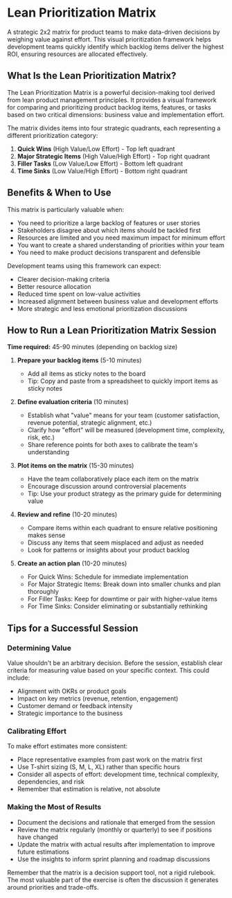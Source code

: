 # Lean Prioritization Matrix

A strategic 2x2 matrix for product teams to make data-driven decisions by weighing value against effort. This visual prioritization framework helps development teams quickly identify which backlog items deliver the highest ROI, ensuring resources are allocated effectively.

## What Is the Lean Prioritization Matrix?

The Lean Prioritization Matrix is a powerful decision-making tool derived from lean product management principles. It provides a visual framework for comparing and prioritizing product backlog items, features, or tasks based on two critical dimensions: business value and implementation effort. 

The matrix divides items into four strategic quadrants, each representing a different prioritization category:

1. **Quick Wins** (High Value/Low Effort) - Top left quadrant
2. **Major Strategic Items** (High Value/High Effort) - Top right quadrant
3. **Filler Tasks** (Low Value/Low Effort) - Bottom left quadrant
4. **Time Sinks** (Low Value/High Effort) - Bottom right quadrant

## Benefits & When to Use

This matrix is particularly valuable when:

- You need to prioritize a large backlog of features or user stories
- Stakeholders disagree about which items should be tackled first
- Resources are limited and you need maximum impact for minimum effort
- You want to create a shared understanding of priorities within your team
- You need to make product decisions transparent and defensible

Development teams using this framework can expect:
- Clearer decision-making criteria
- Better resource allocation
- Reduced time spent on low-value activities
- Increased alignment between business value and development efforts
- More strategic and less emotional prioritization discussions

## How to Run a Lean Prioritization Matrix Session

**Time required:** 45-90 minutes (depending on backlog size)

1. **Prepare your backlog items** (5-10 minutes)
   - Add all items as sticky notes to the board
   - Tip: Copy and paste from a spreadsheet to quickly import items as sticky notes

2. **Define evaluation criteria** (10 minutes)
   - Establish what "value" means for your team (customer satisfaction, revenue potential, strategic alignment, etc.)
   - Clarify how "effort" will be measured (development time, complexity, risk, etc.)
   - Share reference points for both axes to calibrate the team's understanding

3. **Plot items on the matrix** (15-30 minutes)
   - Have the team collaboratively place each item on the matrix
   - Encourage discussion around controversial placements
   - Tip: Use your product strategy as the primary guide for determining value

4. **Review and refine** (10-20 minutes)
   - Compare items within each quadrant to ensure relative positioning makes sense
   - Discuss any items that seem misplaced and adjust as needed
   - Look for patterns or insights about your product backlog

5. **Create an action plan** (10-20 minutes)
   - For Quick Wins: Schedule for immediate implementation
   - For Major Strategic Items: Break down into smaller chunks and plan thoroughly
   - For Filler Tasks: Keep for downtime or pair with higher-value items
   - For Time Sinks: Consider eliminating or substantially rethinking

## Tips for a Successful Session

### Determining Value
Value shouldn't be an arbitrary decision. Before the session, establish clear criteria for measuring value based on your specific context. This could include:
- Alignment with OKRs or product goals
- Impact on key metrics (revenue, retention, engagement)
- Customer demand or feedback intensity
- Strategic importance to the business

### Calibrating Effort
To make effort estimates more consistent:
- Place representative examples from past work on the matrix first
- Use T-shirt sizing (S, M, L, XL) rather than specific hours
- Consider all aspects of effort: development time, technical complexity, dependencies, and risk
- Remember that estimation is relative, not absolute

### Making the Most of Results
- Document the decisions and rationale that emerged from the session
- Review the matrix regularly (monthly or quarterly) to see if positions have changed
- Update the matrix with actual results after implementation to improve future estimations
- Use the insights to inform sprint planning and roadmap discussions

Remember that the matrix is a decision support tool, not a rigid rulebook. The most valuable part of the exercise is often the discussion it generates around priorities and trade-offs.